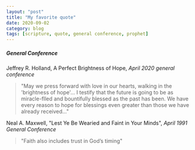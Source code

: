 ```yaml
---
layout: "post"
title: "My favorite quote"
date: 2020-09-02
category: blog
tags: [scripture, quote, general conference, prophet]
---
```

##### General Conference
Jeffrey R. Holland, A Perfect Brightness of Hope, *April 2020 general conference*
> "May we press forward with love in our hearts, walking in the 'brightness of hope'... I testify that the future is going to be as miracle-flled and bountifully blessed as the past has been. We have every reason to hope for blessings even greater than those we have already received..."

Neal A. Maxwell, "Lest Ye Be Wearied and Faint in Your Minds", *April 1991 General Conference*
> "Faith also includes trust in God’s timing"